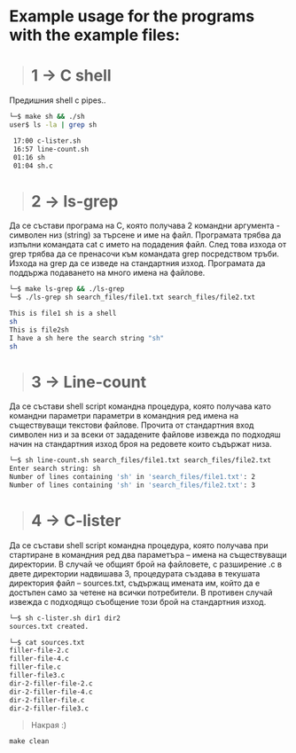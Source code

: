 # Example usage for the programs with the example files:  

> # 1 -> C shell
Предишния shell с pipes..
```sh
└─$ make sh && ./sh
user$ ls -la | grep sh

 17:00 c-lister.sh
 16:57 line-count.sh
 01:16 sh
 01:04 sh.c
```

> # 2 -> ls-grep
Да се състави програма на C, която получава 2 командни аргумента - символен низ (string) за търсене и име на файл. Програмата трябва да изпълни командата cat с името на подадения файл. След това изхода от grep трябва да се пренасочи към командата grep посредством тръби. Изхода на grep да се изведе на стандартния изход. Програмата да поддържа подаването на много имена на файлове.

```sh
└─$ make ls-grep && ./ls-grep
└─$ ./ls-grep sh search_files/file1.txt search_files/file2.txt

This is file1 sh is a shell
sh
This is file2sh
I have a sh here the search string "sh"
sh
```

> # 3 -> Line-count
Да се състави shell script командна процедура, която получава като командни параметри параметри в командния ред имена на съществуващи текстови файлове. Прочита от стандартния вход символен низ и за всеки от зададените файлове извежда по подходяш начин на стандартния изход броя на редовете които съдържат низа.
```sh
└─$ sh line-count.sh search_files/file1.txt search_files/file2.txt 
Enter search string: sh
Number of lines containing 'sh' in 'search_files/file1.txt': 2
Number of lines containing 'sh' in 'search_files/file2.txt': 3
```

> # 4 -> C-lister
Да се състави shell script командна процедура, която получава при стартиране в командния ред два параметъра – имена на съществуващи директории. В случай че общият брой на файловете, с разширение .c в двете директории надвишава 3, процедурата създава в текушата директория файл – sources.txt, съдържащ имената им, който да е достъпен само за четене на всички потребители. В противен случай извежда с подходящо съобщение този брой на стандартния изход.
```sh
└─$ sh c-lister.sh dir1 dir2
sources.txt created.

└─$ cat sources.txt 
filler-file-2.c
filler-file-4.c
filler-file.c
filler-file3.c
dir-2-filler-file-2.c
dir-2-filler-file-4.c
dir-2-filler-file.c
dir-2-filler-file3.c
```

> Накрая :)
```
make clean
```